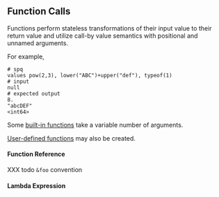 ## Function Calls

Functions perform stateless transformations of their input value to their return
value and utilize call-by value semantics with positional and unnamed arguments.

For example,
```mdtest-spq
# spq
values pow(2,3), lower("ABC")+upper("def"), typeof(1)
# input
null
# expected output
8.
"abcDEF"
<int64>
```

Some [built-in functions](functions/_index.md) take a variable number of
arguments.

[User-defined functions](statements.md#func-statements) may also be created.


#### Function Reference

XXX todo `&foo` convention

#### Lambda Expression

